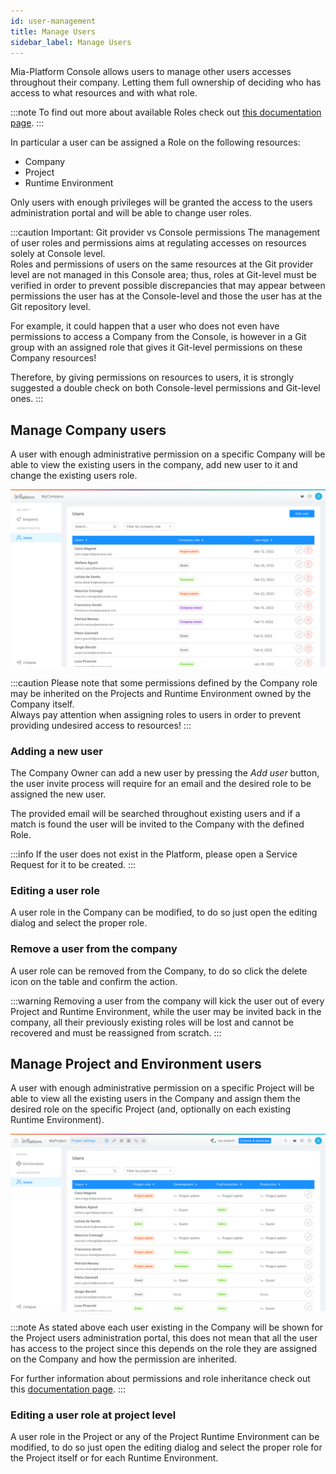 ```yaml
---
id: user-management
title: Manage Users
sidebar_label: Manage Users
---
```


Mia-Platform Console allows users to manage other users accesses throughout their company. Letting them full ownership of deciding who has access to what resources and with what role.

:::note
To find out more about available Roles check out [this documentation page](../console-levels-and-permission-management).
:::

In particular a user can be assigned a Role on the following resources:

* Company
* Project
* Runtime Environment

Only users with enough privileges will be granted the access to the users administration portal and will be able to change user roles.

:::caution Important: Git provider vs Console permissions
The management of user roles and permissions aims at regulating accesses on resources solely at Console level.  
Roles and permissions of users on the same resources at the Git provider level are not managed in this Console area; thus, roles at Git-level must be verified in order to prevent possible discrepancies that may appear between permissions the user has at the Console-level and those the user has at the Git repository level.

For example, it could happen that a user who does not even have permissions to access a Company from the Console, is however in a Git group with an assigned role that gives it Git-level permissions on these Company resources!

Therefore, by giving permissions on resources to users, it is strongly suggested a double check on both Console-level permissions and Git-level ones.
:::

## Manage Company users

A user with enough administrative permission on a specific Company will be able to view the existing users in the company, add new user to it and change the existing users role.

![Company admin portal](../img/user-management/company_admin_portal.png)

:::caution
Please note that some permissions defined by the Company role may be inherited on the Projects and Runtime Environment owned by the Company itself.  
Always pay attention when assigning roles to users in order to prevent providing undesired access to resources!
:::

### Adding a new user

The Company Owner can add a new user by pressing the *Add user* button, the user invite process will require for an email and the desired role to be assigned the new user.

<!-- TODO: SCREENSHOT OF COMPANY ADD USER MODAL -->

The provided email will be searched throughout existing users and if a match is found the user will be invited to the Company with the defined Role.

:::info
If the user does not exist in the Platform, please open a Service Request for it to be created.
:::

### Editing a user role

A user role in the Company can be modified, to do so just open the editing dialog and select the proper role.

<!-- TODO: SCREENSHOT OF COMPANY EDIT USER MODAL -->

### Remove a user from the company

A user role can be removed from the Company, to do so click the delete icon on the table and confirm the action.

<!-- TODO: SCREENSHOT OF COMPANY DELETE USER MODAL -->

:::warning
Removing a user from the company will kick the user out of every Project and Runtime Environment, while the user may be invited back in the company, all their previously existing roles will be lost and cannot be recovered and must be reassigned from scratch.
:::

## Manage Project and Environment users

A user with enough administrative permission on a specific Project will be able to view all the existing users in the Company and assign them the desired role on the specific Project (and, optionally on each existing Runtime Environment).

![Project admin portal](../img/user-management/project_admin_portal.png)

:::note
As stated above each user existing in the Company will be shown for the Project users administration portal, this does not mean that all the user has access to the project since this depends on the role they are assigned on the Company and how the permission are inherited.

For further information about permissions and role inheritance check out this [documentation page](../console-levels-and-permission-management).
:::

### Editing a user role at project level

A user role in the Project or any of the Project Runtime Environment can be modified, to do so just open the editing dialog and select the proper role for the Project itself or for each Runtime Environment.

<!-- TODO: SCREENSHOT OF COMPANY EDIT USER MODAL -->
